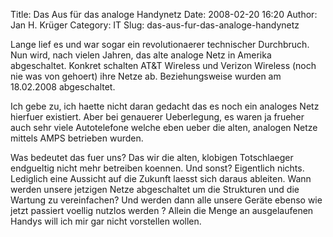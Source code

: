 Title: Das Aus für das analoge Handynetz
Date: 2008-02-20 16:20
Author: Jan H. Krüger
Category: IT
Slug: das-aus-fur-das-analoge-handynetz

Lange lief es und war sogar ein revolutionaerer technischer Durchbruch.
Nun wird, nach vielen Jahren, das alte analoge Netz in Amerika
abgeschaltet. Konkret schalten AT&T Wireless und Verizon Wireless (noch
nie was von gehoert) ihre Netze ab. Beziehungsweise wurden am 18.02.2008
abgeschaltet.  
  
Ich gebe zu, ich haette nicht daran gedacht das es noch ein analoges
Netz hierfuer existiert. Aber bei genauerer Ueberlegung, es waren ja
frueher auch sehr viele Autotelefone welche eben ueber die alten,
analogen Netze mittels AMPS betrieben wurden.  
  
Was bedeutet das fuer uns? Das wir die alten, klobigen Totschlaeger
endgueltig nicht mehr betreiben koennen. Und sonst? Eigentlich nichts.
Lediglich eine Aussicht auf die Zukunft laesst sich daraus ableiten.
Wann werden unsere jetzigen Netze abgeschaltet um die Strukturen und die
Wartung zu vereinfachen? Und werden dann alle unsere Geräte ebenso wie
jetzt passiert voellig nutzlos werden ? Allein die Menge an
ausgelaufenen Handys will ich mir gar nicht vorstellen wollen.
